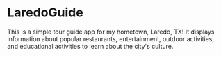 # LaredoGuide
This is a simple tour guide app for my hometown, Laredo, TX! It displays information about popular restaurants, entertainment, outdoor activities, and educational activities to learn about the city's culture.
